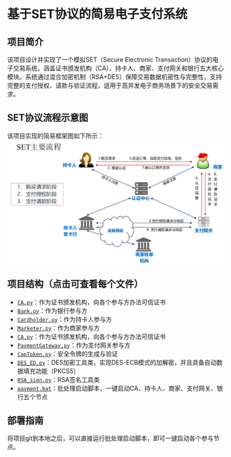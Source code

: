 # 基于SET协议的简易电子支付系统
## 项目简介
该项目设计并实现了一个模拟SET（Secure Electronic Transaction）协议的电子交易系统，涵盖证书颁发机构（CA）、持卡人、商家、支付网关和银行五大核心模块。系统通过混合加密机制（RSA+DES）保障交易数据机密性与完整性，支持完整的支付授权、请款与验证流程，适用于高并发电子商务场景下的安全交易需求。

## SET协议流程示意图
该项目实现的简易框架图如下所示：
![](set_protol.png)

## 项目结构（点击可查看每个文件）
- [`CA.py`](./CA.py)：作为证书颁发机构，向各个参与方办法可信证书
- [`Bank.py`](./Bank.py)：作为银行参与方
- [`Cardholder.py`](./Cardholder.py)：作为持卡人参与方
- [`Marketer.py`](./Marketer.py)：作为商家参与方
- [`CA.py`](./CA.py)：作为证书颁发机构，向各个参与方办法可信证书
- [`PaymentGateway.py​​`](./PaymentGateway.py​​)：作为支付网关参与方
- [`CapToken.py​​​​`](./CapToken.py​​​​)：安全令牌的生成与验证
- [`DES_ED.py​​​​​​`](./DES_ED.py​​​​​​)：DES加密工具类，实现DES-ECB模式的加解密，并且具备自动数据填充功能（PKCS5）
- [`RSA_sign.py​​`](./RSA_sign.py​​)：RSA签名工具类
- [`payment.bat​​`](./payment.bat​​)：批处理启动脚本，一键启动CA、持卡人、商家、支付网关、银行五个节点

## 部署指南
将项目git到本地之后，可以直接运行批处理启动脚本，即可一键启动各个参与节点。

